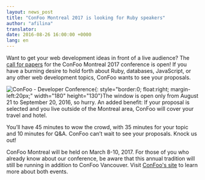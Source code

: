 ```yaml
---
layout: news_post
title: "ConFoo Montreal 2017 is looking for Ruby speakers"
author: "afilina"
translator:
date: 2016-08-26 16:00:00 +0000
lang: en
---
```


Want to get your web development ideas in front of a live audience? The [call for papers][1] for the ConFoo Montreal 2017 conference is open! If you have a burning desire to hold forth about Ruby, databases, JavaScript, or any other web development topics, ConFoo wants to see your proposals.

![ConFoo - Developer Conference](https://confoo.ca/images/propaganda/yul2017/en/like.png){: style="border:0; float:right; margin-left:20px;" width="180" height="130"}The window is open only from August 21 to September 20, 2016, so hurry. An added benefit: If your proposal is selected and you live outside of the Montreal area, ConFoo will cover your travel and hotel.

You’ll have 45 minutes to wow the crowd, with 35 minutes for your topic and 10 minutes for Q&A. ConFoo can’t wait to see your proposals. Knock us out!

ConFoo Montreal will be held on March 8-10, 2017. For those of you who already know about our conference, be aware that this annual tradition will still be running in addition to ConFoo Vancouver. Visit [ConFoo's site][2] to learn more about both events.

[1]: https://confoo.ca/en/yul2017/call-for-papers
[2]: https://confoo.ca/en
